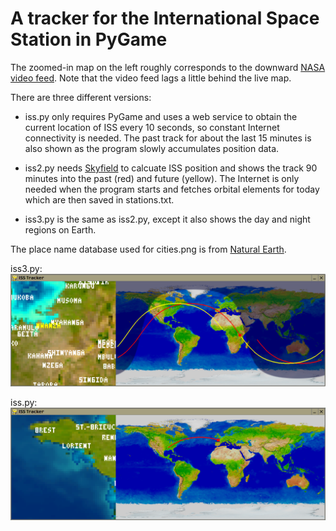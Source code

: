 # A tracker for the International Space Station in PyGame

The zoomed-in map on the left roughly corresponds to the downward
[NASA video feed](https://eol.jsc.nasa.gov/ESRS/HDEV/).
Note that the video feed lags a little behind the live map.

There are three different versions:

* iss.py only requires PyGame and uses a web service to obtain the current location of ISS every 10 seconds, so constant Internet connectivity is needed. The past track for about the last 15 minutes is also shown as the program slowly accumulates position data.

* iss2.py needs [Skyfield](https://rhodesmill.org/skyfield/) to calcuate ISS position and shows the track 90 minutes into the past (red) and future (yellow). The Internet is only needed when the program starts and fetches orbital elements for today which are then saved in stations.txt.

* iss3.py is the same as iss2.py, except it also shows the day and night regions on Earth.

The place name database used for cities.png is from [Natural Earth](https://www.naturalearthdata.com/).

iss3.py:
![screenshot](screenshot2.png "ISS Tracker screenshot")

iss.py:
![screenshot](screenshot.png "ISS Tracker screenshot")
